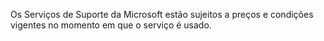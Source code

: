 Os Serviços de Suporte da Microsoft estão sujeitos a preços e condições vigentes no momento em que o serviço é usado.

<!--HONumber=Oct16_HO1-->


